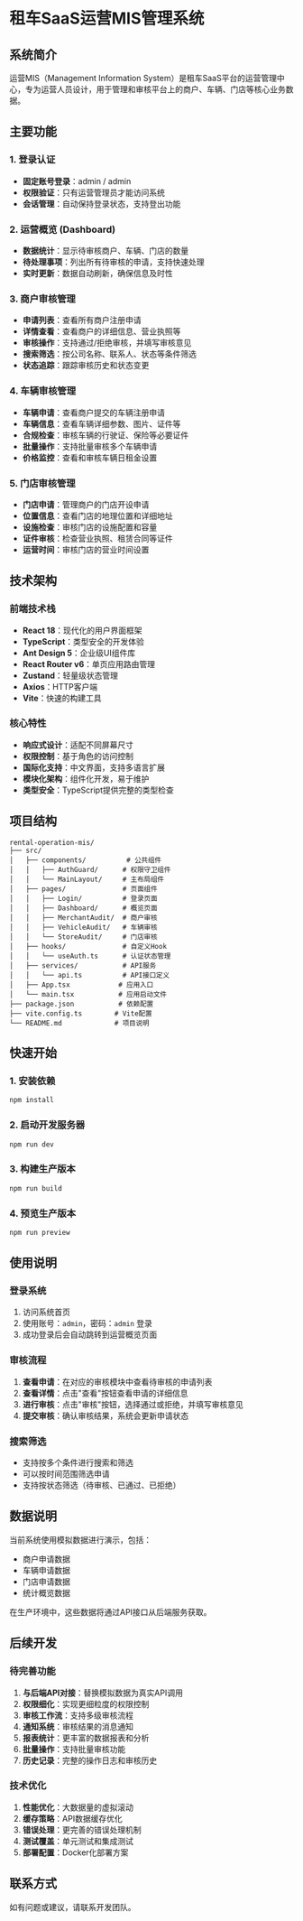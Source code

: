 # 租车SaaS运营MIS管理系统

## 系统简介

运营MIS（Management Information System）是租车SaaS平台的运营管理中心，专为运营人员设计，用于管理和审核平台上的商户、车辆、门店等核心业务数据。

## 主要功能

### 1. 登录认证
- **固定账号登录**：admin / admin
- **权限验证**：只有运营管理员才能访问系统
- **会话管理**：自动保持登录状态，支持登出功能

### 2. 运营概览 (Dashboard)
- **数据统计**：显示待审核商户、车辆、门店的数量
- **待处理事项**：列出所有待审核的申请，支持快速处理
- **实时更新**：数据自动刷新，确保信息及时性

### 3. 商户审核管理
- **申请列表**：查看所有商户注册申请
- **详情查看**：查看商户的详细信息、营业执照等
- **审核操作**：支持通过/拒绝审核，并填写审核意见
- **搜索筛选**：按公司名称、联系人、状态等条件筛选
- **状态追踪**：跟踪审核历史和状态变更

### 4. 车辆审核管理
- **车辆申请**：查看商户提交的车辆注册申请
- **车辆信息**：查看车辆详细参数、图片、证件等
- **合规检查**：审核车辆的行驶证、保险等必要证件
- **批量操作**：支持批量审核多个车辆申请
- **价格监控**：查看和审核车辆日租金设置

### 5. 门店审核管理
- **门店申请**：管理商户的门店开设申请
- **位置信息**：查看门店的地理位置和详细地址
- **设施检查**：审核门店的设施配置和容量
- **证件审核**：检查营业执照、租赁合同等证件
- **运营时间**：审核门店的营业时间设置

## 技术架构

### 前端技术栈
- **React 18**：现代化的用户界面框架
- **TypeScript**：类型安全的开发体验
- **Ant Design 5**：企业级UI组件库
- **React Router v6**：单页应用路由管理
- **Zustand**：轻量级状态管理
- **Axios**：HTTP客户端
- **Vite**：快速的构建工具

### 核心特性
- **响应式设计**：适配不同屏幕尺寸
- **权限控制**：基于角色的访问控制
- **国际化支持**：中文界面，支持多语言扩展
- **模块化架构**：组件化开发，易于维护
- **类型安全**：TypeScript提供完整的类型检查

## 项目结构

```
rental-operation-mis/
├── src/
│   ├── components/          # 公共组件
│   │   ├── AuthGuard/      # 权限守卫组件
│   │   └── MainLayout/     # 主布局组件
│   ├── pages/              # 页面组件
│   │   ├── Login/          # 登录页面
│   │   ├── Dashboard/      # 概览页面
│   │   ├── MerchantAudit/  # 商户审核
│   │   ├── VehicleAudit/   # 车辆审核
│   │   └── StoreAudit/     # 门店审核
│   ├── hooks/              # 自定义Hook
│   │   └── useAuth.ts      # 认证状态管理
│   ├── services/           # API服务
│   │   └── api.ts          # API接口定义
│   ├── App.tsx            # 应用入口
│   └── main.tsx           # 应用启动文件
├── package.json           # 依赖配置
├── vite.config.ts        # Vite配置
└── README.md             # 项目说明
```

## 快速开始

### 1. 安装依赖
```bash
npm install
```

### 2. 启动开发服务器
```bash
npm run dev
```

### 3. 构建生产版本
```bash
npm run build
```

### 4. 预览生产版本
```bash
npm run preview
```

## 使用说明

### 登录系统
1. 访问系统首页
2. 使用账号：`admin`，密码：`admin` 登录
3. 成功登录后会自动跳转到运营概览页面

### 审核流程
1. **查看申请**：在对应的审核模块中查看待审核的申请列表
2. **查看详情**：点击"查看"按钮查看申请的详细信息
3. **进行审核**：点击"审核"按钮，选择通过或拒绝，并填写审核意见
4. **提交审核**：确认审核结果，系统会更新申请状态

### 搜索筛选
- 支持按多个条件进行搜索和筛选
- 可以按时间范围筛选申请
- 支持按状态筛选（待审核、已通过、已拒绝）

## 数据说明

当前系统使用模拟数据进行演示，包括：
- 商户申请数据
- 车辆申请数据  
- 门店申请数据
- 统计概览数据

在生产环境中，这些数据将通过API接口从后端服务获取。

## 后续开发

### 待完善功能
1. **与后端API对接**：替换模拟数据为真实API调用
2. **权限细化**：实现更细粒度的权限控制
3. **审核工作流**：支持多级审核流程
4. **通知系统**：审核结果的消息通知
5. **报表统计**：更丰富的数据报表和分析
6. **批量操作**：支持批量审核功能
7. **历史记录**：完整的操作日志和审核历史

### 技术优化
1. **性能优化**：大数据量的虚拟滚动
2. **缓存策略**：API数据缓存优化
3. **错误处理**：更完善的错误处理机制
4. **测试覆盖**：单元测试和集成测试
5. **部署配置**：Docker化部署方案

## 联系方式

如有问题或建议，请联系开发团队。